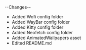 --Changes--
- Added Wofi config folder
- Added WayBar config folder
- Added Kitty config folder
- Added Neofetch config folder
- Added AnimatedWallpapers asset
- Edited README.md
